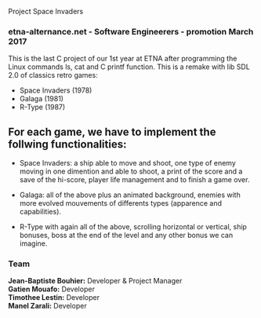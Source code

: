 Project Space Invaders
### etna-alternance.net - Software Engineerers - promotion March 2017

This is the last C project of our 1st year at ETNA after programming the Linux commands ls, cat and C printf function.
This is a remake with lib SDL 2.0 of classics retro games:

- Space Invaders (1978)
- Galaga (1981)
- R-Type (1987)  


## For each game, we have to implement the follwing functionalities:
- Space Invaders: a ship able to move and shoot, one type of enemy moving in one dimention and able to shoot, a print of the score and a save of the hi-score, player life management and to finish a game over.  
    
- Galaga: all of the above plus an animated background, enemies with more evolved mouvements of differents types (apparence and capabilities).  
  
- R-Type with again all of the above, scrolling horizontal or vertical, ship bonuses, boss at the end of the level and any other bonus we can imagine.  


### Team  
**Jean-Baptiste Bouhier:** Developer & Project Manager  
**Gatien Mouafo:** Developer  
**Timothee Lestin:** Developer  
**Manel Zarali:** Developer  

